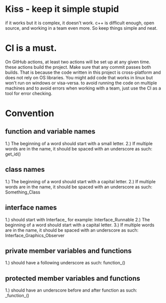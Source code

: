 <h1>Kiss - keep it simple stupid</h1>  
if it works but it is complex, it doesn't work. c++ is difficult enough, open source, and working in a team even more. So keep things simple and neat.  
  
<h1>CI is a must.</h1>
On GitHub actions, at least two actions will be set up at any given time. these actions build the project. Make sure that any commit passes both builds.  
That is because the code written in this project is cross-platform and does not rely on OS libraries. You might add code that works in linux but won't run on windows  
or visa-versa. to avoid running the code on multiple machines and to avoid errors when working with a team, just use the CI as a tool for error checking.


<h1>Convention</h1>
<h2>function and variable names </h2> 
1.) The beginning of a word should start with a small letter.   
2.) If multiple words are in the name, it should be spaced with an underscore as such: get_id()    
  
<h2>class names</h2>  
1.) The beginning of a word should start with a capital letter.   
2.) If multiple words are in the name, it should be spaced with an underscore as such: Something_Class     
  
<h2>interface names</h2>  
1.) should start with Interface_ for example: Interface_Runnable    
2.) The beginning of a word should start with a capital letter.    
3.) If multiple words are in the name, it should be spaced with an underscore as such: Interface_Graphics_Observer    
  
  
<h2>private member variables and functions</h2>    
1.) should have a following underscore as such: function_()    
  
<h2>protected member variables and functions</h2>    
1.) should have an underscore before and after function as such: _function_()    
